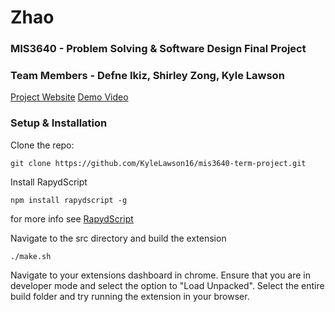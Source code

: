 # Zhao

### MIS3640 - Problem Solving & Software Design Final Project

### Team Members - Defne Ikiz, Shirley Zong, Kyle Lawson

[Project Website](https://sites.google.com/babson.edu/zhao/home)
[Demo Video](https://www.youtube.com/watch?v=SqgVH829sK4)

### Setup & Installation

Clone the repo:

```
git clone https://github.com/KyleLawson16/mis3640-term-project.git
```

Install RapydScript

```
npm install rapydscript -g
```
for more info see [RapydScript](https://github.com/atsepkov/RapydScript)

Navigate to the src directory and build the extension

```
./make.sh
```

Navigate to your extensions dashboard in chrome. Ensure that you are in developer mode and select the option to "Load Unpacked". Select the entire build folder and try running the extension in your browser.

 


<!-- - [The Big Idea](#Idea)
## Table of Contents:

- [Learning Goals](#Goals)
- [Implementation Plan](#Implementation)
- [Project Schedule](#Schedule)
- [Collaboration Plan](#Collaboration)
- [Risks](#Risks)
- [Additional Course Content](#Additional)

## <a name="Idea">The Big Idea:</a>

The goal of our project is to utilize web scraping to help higher education institutions to gather career information about current students and alumni.  We will explore web scraping, data analysis and use of API’s. Our MVP will be able to scrape data from 3rd party websites and will include a basic interface for viewing the data. Our stretch goal is to create a user-friendly interface with more complex data relationships and analysis (i.e. charts, tables, trends, downloadable).

## <a name="Goals">Learning Goals:</a>

### Shared Learning Goals

All of us wish to explore more in the web scraping and data analyzing field using Python and we wish to actually create some useful tools that provide value to solving problems.
We also want to get introduced to new languages(JavaScript).
Learn and apply agile project management versus waterfall, where we will dive into coding and learning from our mistakes and constantly improving our final project.

### Individual Learning Goals

### Defne:
- Get comfortable coding
- Learn more about project management for a coding project
### Kyle:
- Learn how to create a web scraper that avoids bot detection
- Improve data analysis and algorithm skills with python
### Shirley:
- Have a decent understanding of how to problem solve using coding languages
- Experience actual project management that requires ourselves to code


## <a name="Implementation">Implementation Plan:</a>

We will be taking an agile approach to creating our project. This will allow us to organize tasks and learn from our mistakes. We will be continuously iterating while we work on every task so that we make sure mistakes are corrected at the point and will not be impacting the later tasks. In terms of resources, we will be looking into how other web scrapers have been created in the past. For example, we will be using [linkedin_scraper](https://github.com/joeyism/linkedin_scraper) as a resource when we get stuck, but will not be copying any code. Instead, we will use resources like this to give us a starting point and a basic structure for our code base. There are also plenty of articles and blog posts about how to create a basic web scraper like this: [web scraping tutorial](https://www.dataquest.io/blog/web-scraping-tutorial-python/).

## <a name="Schedule">Project Schedule:</a>

### Week of October 22nd,2018
- Research web scraping and develop a plan for where to start
- Research the best way to store our data
- Create a file structure

### Week of October 29th, 2018
- Begin building scraper bot for a simple website
- Learn more about how scrapers work and what the code behind them looks like

### Week of November 5th,2018
- Adapt our bot to work with LinkedIn or a different website with similar data
- Develop a way to store our data

### Week of November 12nd,2018
- Begin running the bot and debugging
- Collect data and begin researching how to build an interface and display data

### Week of November 19th, 2018- Thanksgiving!

### Week of November 26th, 2018
- Develop basic interface
- Develop basic data analysis algorithms

### Week of December 3rd,2018
- Create more complicated data visualizations if we have time
- Prep for presentation

### Final Presentation date: December 6th,2018


## <a name="Collaboration">Collaboration Plan:</a>

We will be taking an agile approach to creating our project. This will allow us to organize tasks and learn from our mistakes. We will be continuously iterating while we work on every task so that we make sure mistakes are corrected at the point and will not be impacting the later tasks. We will be in communication through WhatsApp and Slack and will be meeting in Map Hill, Trim and Horn Library meeting rooms.

## <a name="Risks">Risks:</a>

Our biggest risk is that LinkedIn’s bots will be very intelligent and will make it very difficult for us to scrape data without being banned. In order to get around this, we will be placing limiters on our scraper and running it slower than normal. If we still run into issues with this tactic, we will look towards other websites with similar data like Glassdoor or Handshake.

## <a name="Additional">Additional Course Content:</a>

- Agile project management
- Web scraping
- Use of API’s
- Basic JavaScript for interface creation
- How to set up a Flask application -->
